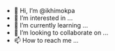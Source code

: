 - 👋 Hi, I’m @ikhimokpa
- 👀 I’m interested in ...
- 🌱 I’m currently learning ...
- 💞️ I’m looking to collaborate on ...
- 📫 How to reach me ...

<!---
ikhimokpa/ikhimokpa is a ✨ special ✨ repository because its `README.md` (this file) appears on your GitHub profile.
You can click the Preview link to take a look at your changes.
--->
